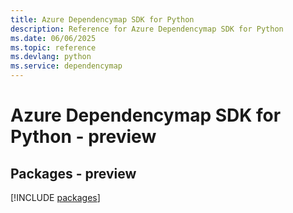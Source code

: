 ```yaml
---
title: Azure Dependencymap SDK for Python
description: Reference for Azure Dependencymap SDK for Python
ms.date: 06/06/2025
ms.topic: reference
ms.devlang: python
ms.service: dependencymap
---
```

# Azure Dependencymap SDK for Python - preview
## Packages - preview
[!INCLUDE [packages](dependencymap-index.md)]
